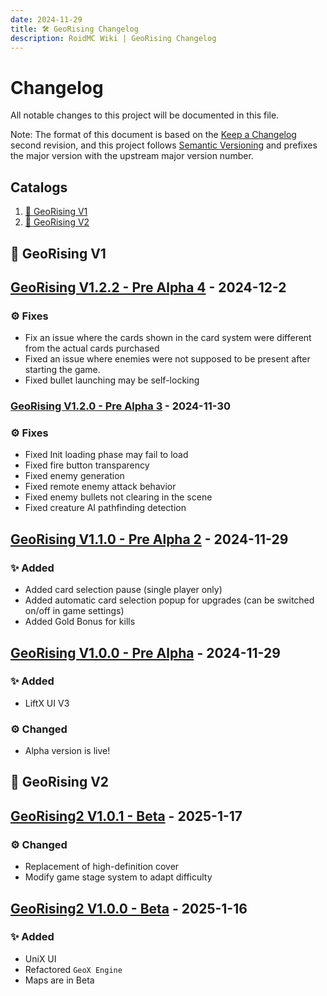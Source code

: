 ```yaml
---
date: 2024-11-29
title: 🛠️ GeoRising Changelog
description: RoidMC Wiki | GeoRising Changelog
---
```


# Changelog

All notable changes to this project will be documented in this file.

Note: The format of this document is based on the [Keep a Changelog](https://keepachangelog.com/en/1.0.0/) second revision,
and this project follows [Semantic Versioning](https://semver.org/spec/v2.0.0.html) and prefixes the major version with the upstream major version number.

## Catalogs

1. [🔖 GeoRising V1](#CataLogs-GeoRising-V1)
2. [🔖 GeoRising V2](#CataLogs-GeoRising-V2)

## <a id="CataLogs-GeoRising-V1"></a>🔖 GeoRising V1

## [GeoRising V1.2.2 - Pre Alpha 4]() - 2024-12-2

### ⚙️ Fixes

- Fix an issue where the cards shown in the card system were different from the actual cards purchased
- Fixed an issue where enemies were not supposed to be present after starting the game.
- Fixed bullet launching may be self-locking

### [GeoRising V1.2.0 - Pre Alpha 3]() - 2024-11-30

### ⚙️ Fixes

- Fixed Init loading phase may fail to load
- Fixed fire button transparency
- Fixed enemy generation
- Fixed remote enemy attack behavior
- Fixed enemy bullets not clearing in the scene
- Fixed creature AI pathfinding detection

## [GeoRising V1.1.0 - Pre Alpha 2]() - 2024-11-29

### ✨ Added

- Added card selection pause (single player only)
- Added automatic card selection popup for upgrades (can be switched on/off in game settings)
- Added Gold Bonus for kills

## [GeoRising V1.0.0 - Pre Alpha]() - 2024-11-29

### ✨ Added

- LiftX UI V3

### ⚙️ Changed

- Alpha version is live!

## <a id="CataLogs-GeoRising-V2"></a>🔖 GeoRising V2

## [GeoRising2 V1.0.1 - Beta]() - 2025-1-17

### ⚙️ Changed

- Replacement of high-definition cover
- Modify game stage system to adapt difficulty

## [GeoRising2 V1.0.0 - Beta]() - 2025-1-16

### ✨ Added

- UniX UI
- Refactored `GeoX Engine`
- Maps are in Beta